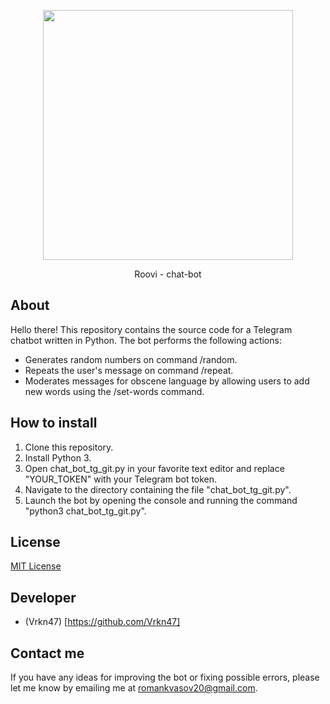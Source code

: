 <p align="center">
 <img src="https://i.ibb.co/Gnmk6cn/IMG-20240827-162814.png" width="400">
</p>

<p align="center">
  Roovi - chat-bot
</p>

## About

Hello there! This repository contains the source code for a Telegram chatbot written in Python. The bot performs the following actions:
- Generates random numbers on command /random.
- Repeats the user's message on command /repeat.
- Moderates messages for obscene language by allowing users to add new words using the /set-words command.

## How to install

1. Clone this repository.
2. Install Python 3.
3. Open chat_bot_tg_git.py in your favorite text editor and replace "YOUR_TOKEN" with your Telegram bot token.
4. Navigate to the directory containing the file "chat_bot_tg_git.py".
5. Launch the bot by opening the console and running the command "python3 chat_bot_tg_git.py".


## License

[MIT License]([LICENSE](https://ru.wikipedia.org/wiki/Лицензия_MIT)) 

## Developer

- (Vrkn47) [https://github.com/Vrkn47]

## Contact me

If you have any ideas for improving the bot or fixing possible errors, please let me know by emailing me at romankvasov20@gmail.com.
